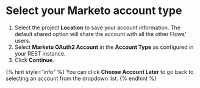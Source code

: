 # Select your Marketo account type



1. Select the project **Location** to save your account information. The default shared option will share the account with all the other Flows' users. 
2. Select **Marketo OAuth2 Account** in the **Account Type** as configured in your REST instance. 
3. Click **Continue**.



{% hint style="info" %}
You can click **Choose Account Later** to go back to selecting an account from the dropdown list.
{% endhint %}

